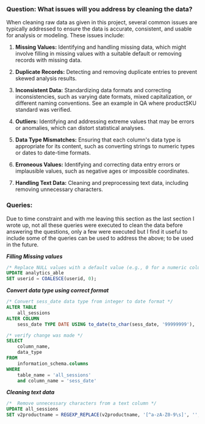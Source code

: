 ### Question: What issues will you address by cleaning the data?
When cleaning raw data as given in this project, several common issues are typically addressed to ensure the data is accurate, consistent, and usable for analysis or modeling. These issues include:

1. **Missing Values:** Identifying and handling missing data, which might involve filling in missing values with a suitable default or removing records with missing data.

2. **Duplicate Records:** Detecting and removing duplicate entries to prevent skewed analysis results.

3. **Inconsistent Data:** Standardizing data formats and correcting inconsistencies, such as varying date formats, mixed capitalization, or different naming conventions. See an example in QA where productSKU standard was verified.

4. **Outliers:** Identifying and addressing extreme values that may be errors or anomalies, which can distort statistical analyses.

5. **Data Type Mismatches:** Ensuring that each column's data type is appropriate for its content, such as converting strings to numeric types or dates to date-time formats.

6. **Erroneous Values:** Identifying and correcting data entry errors or implausible values, such as negative ages or impossible coordinates.

7. **Handling Text Data:** Cleaning and preprocessing text data, including removing unnecessary characters.

### Queries:
Due to time constraint and with me leaving this section as the last section I wrote up, not all these queries were executed to clean the data before answering the questions, only a few were executed but I find it useful to include some of the queries can be used to address the above; to be used in the future.


***Filling Missing values***
```sql
/* Replace NULL values with a default value (e.g., 0 for a numeric column) */
UPDATE analytics_able
SET userid = COALESCE(userid, 0);
```

***Convert data type using correct format***

```sql
/* Convert sess_date data type from integer to date format */
ALTER TABLE
    all_sessions
ALTER COLUMN
    sess_date TYPE DATE USING to_date(to_char(sess_date, '99999999'), 'YYYYMMDD');

/* verify change was made */
SELECT
    column_name,
    data_type
FROM
    information_schema.columns
WHERE
    table_name = 'all_sessions'
    and column_name = 'sess_date'
```


***Cleaning text data***

```sql
/*  Remove unnecessary characters from a text column */
UPDATE all_sessions
SET v2productname = REGEXP_REPLACE(v2productname, '[^a-zA-Z0-9\s]', '', 'g');

```